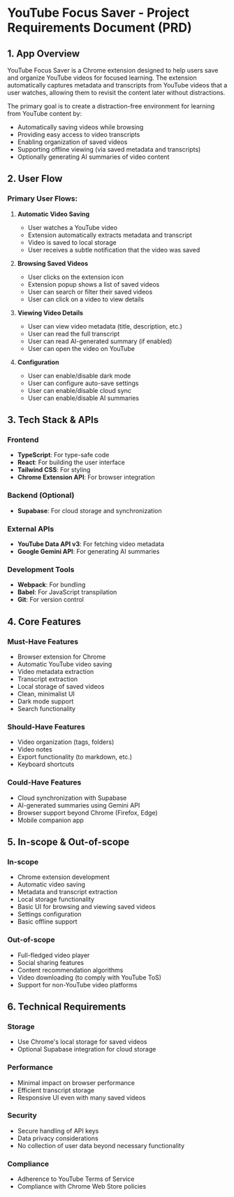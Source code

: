 # YouTube Focus Saver - Project Requirements Document (PRD)

## 1. App Overview

YouTube Focus Saver is a Chrome extension designed to help users save and organize YouTube videos for focused learning. The extension automatically captures metadata and transcripts from YouTube videos that a user watches, allowing them to revisit the content later without distractions.

The primary goal is to create a distraction-free environment for learning from YouTube content by:
- Automatically saving videos while browsing
- Providing easy access to video transcripts
- Enabling organization of saved videos
- Supporting offline viewing (via saved metadata and transcripts)
- Optionally generating AI summaries of video content

## 2. User Flow

### Primary User Flows:

1. **Automatic Video Saving**
   - User watches a YouTube video
   - Extension automatically extracts metadata and transcript
   - Video is saved to local storage
   - User receives a subtle notification that the video was saved

2. **Browsing Saved Videos**
   - User clicks on the extension icon
   - Extension popup shows a list of saved videos
   - User can search or filter their saved videos
   - User can click on a video to view details

3. **Viewing Video Details**
   - User can view video metadata (title, description, etc.)
   - User can read the full transcript
   - User can read AI-generated summary (if enabled)
   - User can open the video on YouTube

4. **Configuration**
   - User can enable/disable dark mode
   - User can configure auto-save settings
   - User can enable/disable cloud sync
   - User can enable/disable AI summaries

## 3. Tech Stack & APIs

### Frontend
- **TypeScript**: For type-safe code
- **React**: For building the user interface
- **Tailwind CSS**: For styling
- **Chrome Extension API**: For browser integration

### Backend (Optional)
- **Supabase**: For cloud storage and synchronization

### External APIs
- **YouTube Data API v3**: For fetching video metadata
- **Google Gemini API**: For generating AI summaries

### Development Tools
- **Webpack**: For bundling
- **Babel**: For JavaScript transpilation
- **Git**: For version control

## 4. Core Features

### Must-Have Features
- Browser extension for Chrome
- Automatic YouTube video saving
- Video metadata extraction
- Transcript extraction
- Local storage of saved videos
- Clean, minimalist UI
- Dark mode support
- Search functionality

### Should-Have Features
- Video organization (tags, folders)
- Video notes
- Export functionality (to markdown, etc.)
- Keyboard shortcuts

### Could-Have Features
- Cloud synchronization with Supabase
- AI-generated summaries using Gemini API
- Browser support beyond Chrome (Firefox, Edge)
- Mobile companion app

## 5. In-scope & Out-of-scope

### In-scope
- Chrome extension development
- Automatic video saving
- Metadata and transcript extraction
- Local storage functionality
- Basic UI for browsing and viewing saved videos
- Settings configuration
- Basic offline support

### Out-of-scope
- Full-fledged video player
- Social sharing features
- Content recommendation algorithms
- Video downloading (to comply with YouTube ToS)
- Support for non-YouTube video platforms

## 6. Technical Requirements

### Storage
- Use Chrome's local storage for saved videos
- Optional Supabase integration for cloud storage

### Performance
- Minimal impact on browser performance
- Efficient transcript storage
- Responsive UI even with many saved videos

### Security
- Secure handling of API keys
- Data privacy considerations
- No collection of user data beyond necessary functionality

### Compliance
- Adherence to YouTube Terms of Service
- Compliance with Chrome Web Store policies

